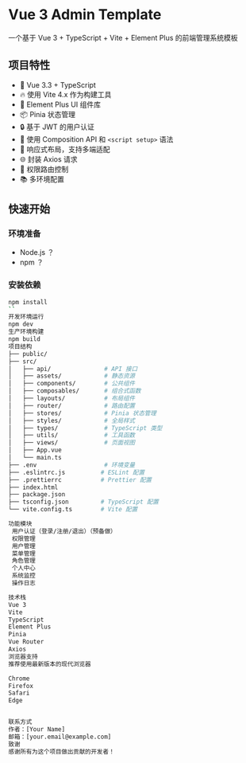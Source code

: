 # Vue 3 Admin Template

一个基于 Vue 3 + TypeScript + Vite + Element Plus 的前端管理系统模板

## 项目特性

- 💪 Vue 3.3 + TypeScript
- 🔥 使用 Vite 4.x 作为构建工具
- 🎨 Element Plus UI 组件库
- 📦 Pinia 状态管理
- 🔒 基于 JWT 的用户认证
- 📝 使用 Composition API 和 `<script setup>` 语法
- 🎯 响应式布局，支持多端适配
- 🌐 封装 Axios 请求
- 🚦 权限路由控制
- 📚 多环境配置


## 快速开始

### 环境准备

- Node.js ？
- npm ？

### 安装依赖

```bash
npm install
``
开发环境运行
npm dev
生产环境构建
npm build
项目结构
├── public/
├── src/
│   ├── api/               # API 接口
│   ├── assets/            # 静态资源
│   ├── components/        # 公共组件
│   ├── composables/       # 组合式函数
│   ├── layouts/           # 布局组件
│   ├── router/            # 路由配置
│   ├── stores/            # Pinia 状态管理
│   ├── styles/            # 全局样式
│   ├── types/             # TypeScript 类型
│   ├── utils/             # 工具函数
│   ├── views/             # 页面视图
│   ├── App.vue           
│   └── main.ts           
├── .env                   # 环境变量
├── .eslintrc.js          # ESLint 配置
├── .prettierrc           # Prettier 配置
├── index.html
├── package.json
├── tsconfig.json         # TypeScript 配置
└── vite.config.ts        # Vite 配置

功能模块
 用户认证（登录/注册/退出）（预备做）
 权限管理
 用户管理
 菜单管理
 角色管理
 个人中心
 系统监控
 操作日志

技术栈
Vue 3
Vite
TypeScript
Element Plus
Pinia
Vue Router
Axios
浏览器支持
推荐使用最新版本的现代浏览器

Chrome
Firefox
Safari
Edge


联系方式
作者：[Your Name]
邮箱：[your.email@example.com]
致谢
感谢所有为这个项目做出贡献的开发者！